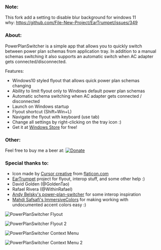 ### Note:
This fork add a setting to disable blur background for windows 11   
why: https://github.com/File-New-Project/EarTrumpet/issues/349


### About:
PowerPlanSwitcher is a simple app that allows you to quickly switch between power plan schemas from application tray. In addition to a manual schemas switching it also supports an automatic switch when AC adapter gets connected/disconnected. 

Features:
- Windows10 styled flyout that allows quick power plan schemas changing
- Ability to limit flyout only to Windows default power plan schemas
- Automatic schema switching when AC adapter gets connected / disconnected
- Launch on Windows startup
- Flyout shortcut (Shift+Win+L)
- Navigate the flyout with keyboard (use tab)
- Change all settings by right-clicking on the tray icon :)
- Get it at [Windows Store](https://www.microsoft.com/en-us/store/p/powerplanswitcher/9nblggh556l3) for free!

### Other:
Feel free to buy me a beer at: [![Donate](https://img.shields.io/badge/Donate-PayPal-green.svg)](https://www.paypal.com/cgi-bin/webscr?cmd=_donations&business=houskape%40gmail%2ecom&lc=CZ&item_name=PowerPlanSwitcher&item_number=042&currency_code=USD&bn=PP%2dDonationsBF%3abtn_donate_SM%2egif%3aNonHosted)

### Special thanks to:
- Icon made by [Cursor creative](http://www.flaticon.com/authors/cursor-creative) from [flaticon.com](http://www.flaticon.com/)
- [EarTrumpet](https://github.com/File-New-Project/EarTrumpet) project for flyout, interop stuff, and some other help :)
 - David Golden (@GoldenTao)
 - Rafael Rivera (@WithinRafael)
- [Andy Belsky's power-plan-switcher](https://github.com/andy722/power-plan-switcher) for some interop inspiration
- [Mahdi Safsafi's ImmersiveColors](https://github.com/MahdiSafsafi/ImmersiveColors) for making working with undocumented accent colors easy :)

![PowerPlanSwitcher Flyout](https://github.com/petrroll/PowerSwitcher/raw/master/ReadmeAssets/PowerSwicher_Flyout_1.PNG)

![PowerPlanSwitcher Flyout 2](https://github.com/petrroll/PowerSwitcher/raw/master/ReadmeAssets/PowerSwicher_Flyout_2.PNG)

![PowerPlanSwitcher Context Menu](https://github.com/petrroll/PowerSwitcher/raw/master/ReadmeAssets/PowerSwicher_ContextMenu_1.PNG)

![PowerPlanSwitcher Context Menu 2](https://github.com/petrroll/PowerSwitcher/raw/master/ReadmeAssets/PowerSwicher_ContextMenu_2.PNG)
